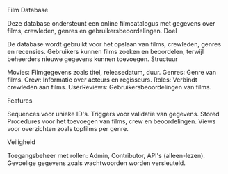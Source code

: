 Film Database

Deze database ondersteunt een online filmcatalogus met gegevens over films, crewleden, genres en gebruikersbeoordelingen.
Doel

De database wordt gebruikt voor het opslaan van films, crewleden, genres en recensies. Gebruikers kunnen films zoeken en beoordelen, terwijl beheerders nieuwe gegevens kunnen toevoegen.
Structuur

Movies: Filmgegevens zoals titel, releasedatum, duur.
Genres: Genre van films.
Crew: Informatie over acteurs en regisseurs.
Roles: Verbindt crewleden aan films.
UserReviews: Gebruikersbeoordelingen van films.

Features

Sequences voor unieke ID's.
Triggers voor validatie van gegevens.
Stored Procedures voor het toevoegen van films, crew en beoordelingen.
Views voor overzichten zoals topfilms per genre.

Veiligheid

Toegangsbeheer met rollen: Admin, Contributor, API's (alleen-lezen). Gevoelige gegevens zoals wachtwoorden worden versleuteld.

